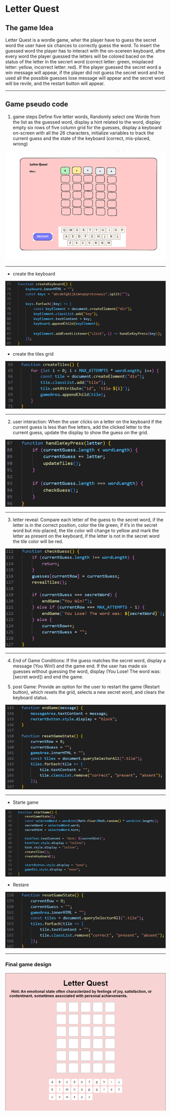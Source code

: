 # Letter Quest

## The game Idea
Letter Quest is a wordle game, wher the player have to guess the secret word the user have six chances to correctly guess the word. To insert the guessed word the player has to interact with the on-scereen keyboard, aftre every word the player guessed the letters will be colored baced on the status of the letter in the secrert word (correct letter: green, misplaced letter: yellow, incorrect letter: red). If the player guessed the secret word a win message will appear, if the player did not guess the secret word and he used all the possible guesses lose message will appear and the secret word will be revile, and the restart button will appear.

---

## Game pseudo code
 
1. game steps
Define five letter words, Randomly select one Worde from the list as the guessed word, display a hint related to the word, display empty six rows of five column grid for the guesses, display a keyboard on-screen with all the 26 characters, initialize variables to track the current guess and the state of the keyboard (correct, mis-placed, wrong)
<img src="/plan/Screenshot 2024-10-06 150554.png" alt="">

---

- create the keyboard
<img src="/plan/creatKeyboard.png" alt="">

- create the tiles grid
<img src="/plan/creatTiles.png" alt="">

---

2. user interaction:
When the user clicks on a letter on the keyboard if the current guess is less than five letters, add the clicked letter to the current guess, update the display to show the guess on the grid.
<img src="/plan/handelKeyPress.png" alt="">

---

3. letter reveal:
Compare each letter of the guess to the secret word, if the letter is in the correct position, color the tile green, if it’s in the secret word but mis-placed, the tile color will change to yellow and mark the letter as present on the keyboard, if the letter is not in the secret word the tile color will be red.
<img src="/plan/checkGuess.png" alt="">

---

4. End of Game Conditions:
If the guess matches the secret word, display a message (You Win!) and the game end.
If the user has made six guesses without guessing the word, display (You Lose! The word was: [secret word]) and end the game.

6. post Game:
Provide an option for the user to restart the game (Restart button), which resets the grid, selects a new secret word, and clears the keyboard status.
<img src="/plan/end&Restart.png" alt="">

---

- Starte game

<img src="/plan/startGame.png" alt="">

- Restare

<img src="/plan/restartButton.png" alt="">

---

### Final game design
<img src="/plan/Gmae design.png" alt="">